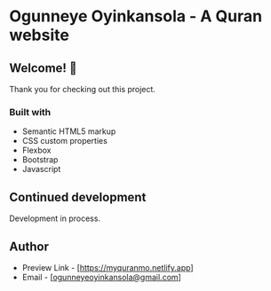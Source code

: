 # Ogunneye Oyinkansola - A Quran website

## Welcome! 👋
Thank you for checking out this project.

### Built with

- Semantic HTML5 markup
- CSS custom properties
- Flexbox
- Bootstrap
- Javascript

## Continued development

Development in process.

## Author
- Preview Link - [https://myquranmo.netlify.app]
- Email - [ogunneyeoyinkansola@gmail.com]
